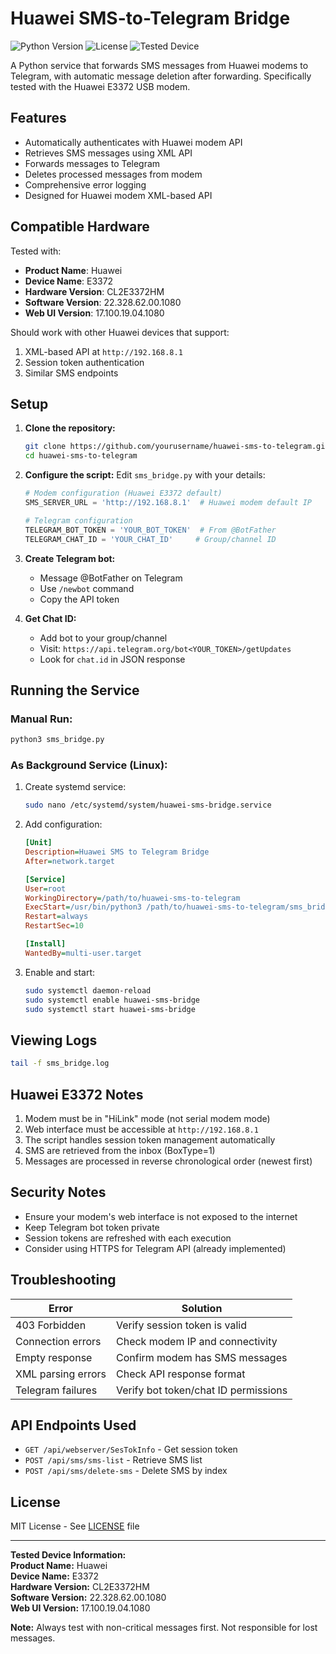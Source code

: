 # Huawei SMS-to-Telegram Bridge

![Python Version](https://img.shields.io/badge/Python-3.7+-blue.svg)
![License](https://img.shields.io/badge/License-MIT-green.svg)
![Tested Device](https://img.shields.io/badge/Tested%20Device-Huawei%20E3372-brightgreen.svg)

A Python service that forwards SMS messages from Huawei modems to Telegram, with automatic message deletion after forwarding. Specifically tested with the Huawei E3372 USB modem.

## Features

- Automatically authenticates with Huawei modem API
- Retrieves SMS messages using XML API
- Forwards messages to Telegram
- Deletes processed messages from modem
- Comprehensive error logging
- Designed for Huawei modem XML-based API

## Compatible Hardware
Tested with:
- **Product Name**: Huawei
- **Device Name**: E3372
- **Hardware Version**: CL2E3372HM
- **Software Version**: 22.328.62.00.1080
- **Web UI Version**: 17.100.19.04.1080

Should work with other Huawei devices that support:
1. XML-based API at `http://192.168.8.1`
2. Session token authentication
3. Similar SMS endpoints

## Setup

1. **Clone the repository:**
   ```bash
   git clone https://github.com/yourusername/huawei-sms-to-telegram.git
   cd huawei-sms-to-telegram
   ```

2. **Configure the script:**
   Edit `sms_bridge.py` with your details:
   ```python
   # Modem configuration (Huawei E3372 default)
   SMS_SERVER_URL = 'http://192.168.8.1'  # Huawei modem default IP
   
   # Telegram configuration
   TELEGRAM_BOT_TOKEN = 'YOUR_BOT_TOKEN'  # From @BotFather
   TELEGRAM_CHAT_ID = 'YOUR_CHAT_ID'     # Group/channel ID
   ```

3. **Create Telegram bot:**
   - Message @BotFather on Telegram
   - Use `/newbot` command
   - Copy the API token

4. **Get Chat ID:**
   - Add bot to your group/channel
   - Visit: `https://api.telegram.org/bot<YOUR_TOKEN>/getUpdates`
   - Look for `chat.id` in JSON response

## Running the Service

### Manual Run:
```bash
python3 sms_bridge.py
```

### As Background Service (Linux):
1. Create systemd service:
   ```bash
   sudo nano /etc/systemd/system/huawei-sms-bridge.service
   ```
2. Add configuration:
   ```ini
   [Unit]
   Description=Huawei SMS to Telegram Bridge
   After=network.target

   [Service]
   User=root
   WorkingDirectory=/path/to/huawei-sms-to-telegram
   ExecStart=/usr/bin/python3 /path/to/huawei-sms-to-telegram/sms_bridge.py
   Restart=always
   RestartSec=10

   [Install]
   WantedBy=multi-user.target
   ```
3. Enable and start:
   ```bash
   sudo systemctl daemon-reload
   sudo systemctl enable huawei-sms-bridge
   sudo systemctl start huawei-sms-bridge
   ```

## Viewing Logs
```bash
tail -f sms_bridge.log
```

## Huawei E3372 Notes
1. Modem must be in "HiLink" mode (not serial modem mode)
2. Web interface must be accessible at `http://192.168.8.1`
3. The script handles session token management automatically
4. SMS are retrieved from the inbox (BoxType=1)
5. Messages are processed in reverse chronological order (newest first)

## Security Notes
- Ensure your modem's web interface is not exposed to the internet
- Keep Telegram bot token private
- Session tokens are refreshed with each execution
- Consider using HTTPS for Telegram API (already implemented)

## Troubleshooting
| Error | Solution |
|-------|----------|
| 403 Forbidden | Verify session token is valid |
| Connection errors | Check modem IP and connectivity |
| Empty response | Confirm modem has SMS messages |
| XML parsing errors | Check API response format |
| Telegram failures | Verify bot token/chat ID permissions |

## API Endpoints Used
- `GET /api/webserver/SesTokInfo` - Get session token
- `POST /api/sms/sms-list` - Retrieve SMS list
- `POST /api/sms/delete-sms` - Delete SMS by index

## License
MIT License - See [LICENSE](LICENSE) file

---

**Tested Device Information:**  
**Product Name:** Huawei  
**Device Name:** E3372  
**Hardware Version:** CL2E3372HM  
**Software Version:** 22.328.62.00.1080  
**Web UI Version:** 17.100.19.04.1080  

**Note:** Always test with non-critical messages first. Not responsible for lost messages.
